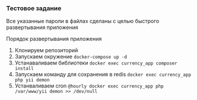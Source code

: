 ### Тестовое задание

Все указанные пароли в файлах сделаны с целью быстрого развертывания приложения

Порядок развертывания приложения

1. Клонируем репозиторий
2. Запускаем окружение ``docker-compose up -d``
3. Устанаваливаем библиотеки ``docker exec currency_app composer install``
4. Запускаем команду для сохранения в redis ``docker exec currency_app php yii demon``
5. Устанваливаем cron ``@hourly docker exec currency_app php /var/www/yii demon >> /dev/null``